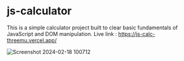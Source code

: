 # js-calculator
 This is a simple calculator project built to clear basic fundamentals of JavaScript and DOM manipulation.
 Live link : https://js-calc-threemu.vercel.app/

![Screenshot 2024-02-18 100712](https://github.com/Vargos98/js-calculator/assets/127929058/6590a05a-bdf7-48b7-9a7b-63c4c2efb953)

